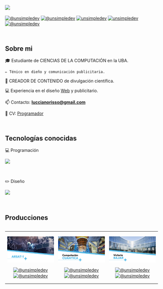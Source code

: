 
<img src="https://imgur.com/cARntd2.png">

<p align="left">
  <a href="https://www.instagram.com/lucciano_risso/" target="blank"><img align="center" src="https://img.shields.io/badge/Instagram-E4405F?style=for-the-badge&logo=instagram&logoColor=white" alt="@unsimpledev" /></a>
  <a href="https://www.tiktok.com/@lucciano_risso?is_from_webapp=1&sender_device=pc" target="blank"><img align="center" src="https://img.shields.io/badge/TikTok-000000?style=for-the-badge&logo=tiktok&logoColor=white" alt="@unsimpledev" /></a>
  <a href="https://www.behance.net/luccianorisso" target="blank"><img align="center" src="https://img.shields.io/badge/-Behance-blue?style=for-the-badge&logo=behance&logoColor=white" alt="unsimpledev"/></a>
  <a href="https://www.linkedin.com/in/lucciano-risso-7049202a3/" target="blank"><img align="center" src="https://img.shields.io/badge/LinkedIn-0077B5?style=for-the-badge&logo=linkedin&logoColor=white" alt="unsimpledev"/></a>
  <a href = "mailto:luccianorisso@gmail" target="blank"><img align="center" src="https://img.shields.io/badge/Gmail-D14836?style=for-the-badge&logo=gmail&logoColor=white" alt="@unsimpledev"  /></a>
</p>
<br>
<h2>Sobre mi</h2>
<!--Intro start-->
<p align="left">
  🎓 Estudiante de CIENCIAS DE LA COMPUTACIÓN en la UBA.

	✏️​ Ténico en dieño y comunicación publicitaria.
  
  🎥 CREADOR DE CONTENIDO de divulgación científica.
  
  💻 Experiencia en el diseño <a href="https://yolandaaguilarabogada.com/">Web</a> y publicitario.
  
  📫 Contacto: **luccianorisso@gmail.com**

  ​💼​ CV:
<a href="https://github.com/LuccianoR/LuccianoR/blob/main/Lucciano%20Risso%20CV%20(Estudiante%20de%20Ciencias%20de%20la%20Computacion-%20Creador%20de%20contenido).pdf">Programador</a>
<!--Intro end-->
  </p>
<br>

<h2 >Tecnologías conocidas</h2>
<!--tech stack icons-->
<p align="left">
  ​​💻​ Programación
<!--Intro end-->
  </p>
<p align="left">
  <a>
    <img src="https://skillicons.dev/icons?i=py,mysql,arduino&perline=12"/>
  </a>
</p>
<br>
<p align="left">
  ​​✏️​ Diseño
<!--Intro end-->
  </p>
<p align="left">
  <a>
    <img src="https://skillicons.dev/icons?i=ai,pr,ps,ae,au,wordpress&perline=12"/>
  </a>
</p>
<br>
<!-------------------------->
<div id="proyectos">
<h2>Producciones</h2>

<table align="left" >
<tr border="none">
  <td width="25%" align="center">
    <p align="center">
     <a href="https://www.instagram.com/reel/DBNPjJsv6m1/?utm_source=ig_web_copy_link&igsh=MzRlODBiNWFlZA==" title="arsat1">
     <img align="center" width=100% src="https://github.com/LuccianoR/LuccianoR/blob/main/fotos/arsat1.webp"   alt="VIDEO" /></a>
    </p>
    <p align="center">
      <a href="https://www.instagram.com/lucciano_risso/" target="blank"><img align="center" src="https://img.shields.io/badge/Instagram-E4405F?style=for-the-badge&logo=instagram&logoColor=white" alt="@unsimpledev" /></a>
      <a href="https://www.tiktok.com/@lucciano_risso?is_from_webapp=1&sender_device=pc" target="blank"><img align="center" src="https://img.shields.io/badge/TikTok-000000?style=for-the-badge&logo=tiktok&logoColor=white" alt="@unsimpledev" /></a>
    </p>       
</td>

<td width="25%" align="center">
    <p align="center">
     <a href="https://www.instagram.com/reel/DDht9WGv32U/?utm_source=ig_web_copy_link&igsh=MzRlODBiNWFlZA==" title="cuantica">
     <img align="center" width=100% src="https://github.com/LuccianoR/LuccianoR/blob/main/fotos/cuantica.webp"   alt="VIDEO" /></a>
    </p>
    <p align="center">
      <a href="https://www.instagram.com/lucciano_risso/" target="blank"><img align="center" src="https://img.shields.io/badge/Instagram-E4405F?style=for-the-badge&logo=instagram&logoColor=white" alt="@unsimpledev" /></a>
      <a href="https://www.tiktok.com/@lucciano_risso?is_from_webapp=1&sender_device=pc" target="blank"><img align="center" src="https://img.shields.io/badge/TikTok-000000?style=for-the-badge&logo=tiktok&logoColor=white" alt="@unsimpledev" /></a>
    </p>       
</td>
  

<td width="25%" align="center">
    <p align="center">
     <a href="https://www.instagram.com/p/C_y1_pePjdv/" title="bajar">
     <img align="center" width=100% src="https://github.com/LuccianoR/LuccianoR/blob/main/fotos/bajar.webp"   alt="VIDEO" /></a>
    </p>
    <p align="center">
      <a href="https://www.instagram.com/lucciano_risso/" target="blank"><img align="center" src="https://img.shields.io/badge/Instagram-E4405F?style=for-the-badge&logo=instagram&logoColor=white" alt="@unsimpledev" /></a>
      <a href="https://www.tiktok.com/@lucciano_risso?is_from_webapp=1&sender_device=pc" target="blank"><img align="center" src="https://img.shields.io/badge/TikTok-000000?style=for-the-badge&logo=tiktok&logoColor=white" alt="@unsimpledev" /></a>
    </p>       
</td>

</tr>
</table>
  </div>
<br>
<br><br>
<br>
<br><br><br>
<br><br>
